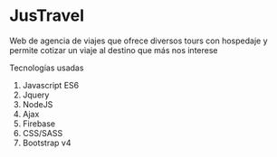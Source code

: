 JusTravel
===

Web de agencia de viajes que ofrece diversos tours con hospedaje y permite cotizar un viaje al destino que más nos interese

Tecnologías usadas

1. Javascript ES6
2. Jquery
3. NodeJS
4. Ajax
5. Firebase
6. CSS/SASS
7. Bootstrap v4
